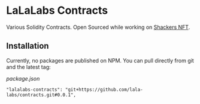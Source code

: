 # LaLaLabs Contracts

Various Solidity Contracts.
Open Sourced while working on [Shackers NFT](https://shackers.xyz).


## Installation

Currently, no packages are published on NPM.
You can pull directly from git and the latest tag:

_package.json_
```
"lalalabs-contracts": "git+https://github.com/lala-labs/contracts.git#0.0.1",
```
